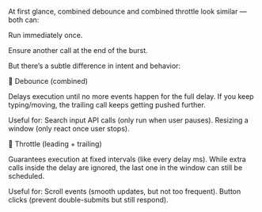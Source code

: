 At first glance, combined debounce and combined throttle look similar — both can:

Run immediately once.

Ensure another call at the end of the burst.

But there’s a subtle difference in intent and behavior:

🔹 Debounce (combined)

Delays execution until no more events happen for the full delay.
If you keep typing/moving, the trailing call keeps getting pushed further.

Useful for:
Search input API calls (only run when user pauses).
Resizing a window (only react once user stops).


🔹 Throttle (leading + trailing)

Guarantees execution at fixed intervals (like every delay ms).
While extra calls inside the delay are ignored, the last one in the window can still be scheduled.

Useful for:
Scroll events (smooth updates, but not too frequent).
Button clicks (prevent double-submits but still respond).
